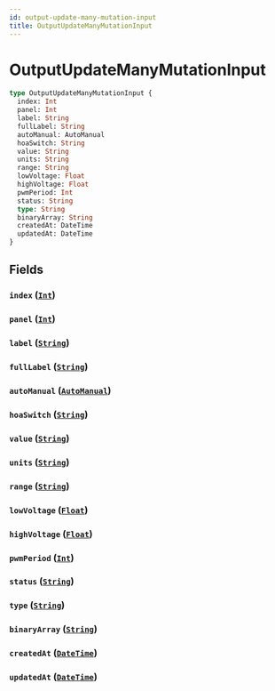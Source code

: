 ```yaml
---
id: output-update-many-mutation-input
title: OutputUpdateManyMutationInput
---
```


 # OutputUpdateManyMutationInput





```graphql
type OutputUpdateManyMutationInput {
  index: Int
  panel: Int
  label: String
  fullLabel: String
  autoManual: AutoManual
  hoaSwitch: String
  value: String
  units: String
  range: String
  lowVoltage: Float
  highVoltage: Float
  pwmPeriod: Int
  status: String
  type: String
  binaryArray: String
  createdAt: DateTime
  updatedAt: DateTime
}
```


## Fields

### `index` ([`Int`](/scalars/int))




### `panel` ([`Int`](/scalars/int))




### `label` ([`String`](/scalars/string))




### `fullLabel` ([`String`](/scalars/string))




### `autoManual` ([`AutoManual`](/enums/auto-manual))




### `hoaSwitch` ([`String`](/scalars/string))




### `value` ([`String`](/scalars/string))




### `units` ([`String`](/scalars/string))




### `range` ([`String`](/scalars/string))




### `lowVoltage` ([`Float`](/scalars/float))




### `highVoltage` ([`Float`](/scalars/float))




### `pwmPeriod` ([`Int`](/scalars/int))




### `status` ([`String`](/scalars/string))




### `type` ([`String`](/scalars/string))




### `binaryArray` ([`String`](/scalars/string))




### `createdAt` ([`DateTime`](/scalars/date-time))




### `updatedAt` ([`DateTime`](/scalars/date-time))







